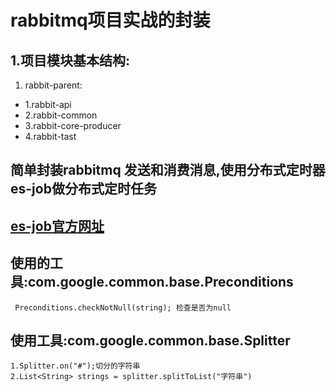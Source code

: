 # rabbitmq项目实战的封装


## 1.项目模块基本结构:
1. rabbit-parent:
  * 1.rabbit-api
  * 2.rabbit-common
  * 3.rabbit-core-producer
  * 4.rabbit-tast

## 简单封装rabbitmq 发送和消费消息,使用分布式定时器es-job做分布式定时任务

## [es-job官方网址](http://elasticjob.io/)

## 使用的工具:com.google.common.base.Preconditions
```
 Preconditions.checkNotNull(string); 检查是否为null
```
## 使用工具:com.google.common.base.Splitter
```
1.Splitter.on("#");切分的字符串
2.List<String> strings = splitter.splitToList("字符串")
```

